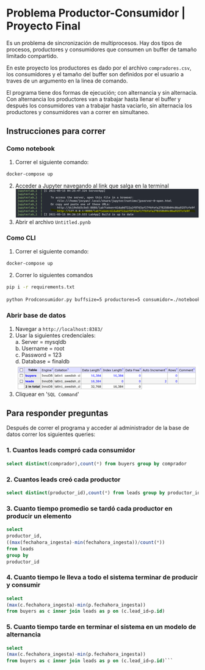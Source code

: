 # Problema Productor-Consumidor | Proyecto Final
Es un problema de sincronización de multiprocesos. Hay dos tipos de procesos, productores y consumidores que consumen un buffer de tamaño limitado compartido.

En este proyecto los productores es dado por el archivo `compradores.csv`, los consumidores y el tamaño del buffer son definidos por el usuario a traves de un argumento en la linea de comando.

El programa tiene dos formas de ejecución; con alternancia y sin alternacia. Con alternancia los productores van a trabajar hasta llenar el buffer y después los consumidores van a trabajar hasta vaciarlo, sin alternacia los productores y consumidores van a correr en simultaneo.

## Instrucciones para correr
### Como notebook
1. Correr el siguiente comando:
```bash
docker-compose up
```
2. Acceder a Jupyter navegando al link que salga en la terminal  
![jupyter.png](jupyter.png)
3. Abrir el archivo `Untitled.pynb`

### Como CLI
1. Correr el siguiente comando:
```bash
docker-compose up
```
2. Correr lo siguientes comandos
```bash
pip i -r requirements.txt 

python Prodconsumidor.py buffsize=5 productores=5 consumidor=./notebooks/data/compradores.csv alternancia=0 debug=0
```

### Abrir base de datos
1. Navegar a `http://localhost:8383/`
2. Usar la siguientes credenciales:  
  a. Server = mysqldb  
  b. Username = root  
  c. Password = 123  
  d. Database = finaldb  
![db.png](db.png)
3. Cliquear en '`SQL Command`'

## Para responder preguntas
Después de correr el programa y acceder al administrador de la base de datos correr los siguientes queries:
### 1. Cuantos leads compró cada consumidor 
```sql
select distinct(comprador),count(*) from buyers group by comprador
```
### 2. Cuantos leads creó cada productor 
```sql
select distinct(productor_id),count(*) from leads group by productor_id
```
### 3. Cuanto tiempo promedio se tardó cada productor en producir un elemento 
```sql
select 
productor_id,
((max(fechahora_ingesta)-min(fechahora_ingesta))/count(*))
from leads
group by
productor_id
```
### 4. Cuanto tiempo le lleva a todo el sistema terminar de producir y consumir 
```sql
select 
(max(c.fechahora_ingesta)-min(p.fechahora_ingesta))
from buyers as c inner join leads as p on (c.lead_id=p.id)
```
### 5. Cuanto tiempo tarde en terminar el sistema en un modelo de alternancia 
```sql 
select 
(max(c.fechahora_ingesta)-min(p.fechahora_ingesta))
from buyers as c inner join leads as p on (c.lead_id=p.id)```